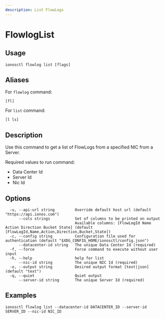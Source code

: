 ```yaml
---
description: List FlowLogs
---
```


# FlowlogList

## Usage

```text
ionosctl flowlog list [flags]
```

## Aliases

For `flowlog` command:

```text
[fl]
```

For `list` command:

```text
[l ls]
```

## Description

Use this command to get a list of FlowLogs from a specified NIC from a Server.

Required values to run command:

* Data Center Id
* Server Id
* Nic Id

## Options

```text
  -u, --api-url string         Override default host url (default "https://api.ionos.com")
      --cols strings           Set of columns to be printed on output 
                               Available columns: [FlowLogId Name Action Direction Bucket State] (default [FlowLogId,Name,Action,Direction,Bucket,State])
  -c, --config string          Configuration file used for authentication (default "$XDG_CONFIG_HOME/ionosctl/config.json")
      --datacenter-id string   The unique Data Center Id (required)
  -f, --force                  Force command to execute without user input
  -h, --help                   help for list
      --nic-id string          The unique NIC Id (required)
  -o, --output string          Desired output format [text|json] (default "text")
  -q, --quiet                  Quiet output
      --server-id string       The unique Server Id (required)
```

## Examples

```text
ionosctl flowlog list --datacenter-id DATACENTER_ID --server-id SERVER_ID --nic-id NIC_ID
```

